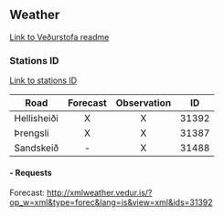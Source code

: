 ## Weather
[Link to Veðurstofa readme](http://www.vedur.is/media/vedurstofan/XML-thjonusta.pdf)
### Stations ID
[Link to stations ID](http://www.vedur.is/vedur/stodvar)

| Road      | Forecast           | Observation  | ID
| ------------- |:-------------:| :-----:| ----- |
| Hellisheiði     | X | X | 31392
| Þrengsli      | X      |   X | 31387
| Sandskeið |   -    |   X  | 31488

#### - Requests

Forecast:
http://xmlweather.vedur.is/?op_w=xml&type=forec&lang=is&view=xml&ids=31392
